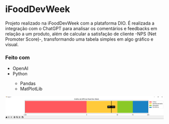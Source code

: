 # iFoodDevWeek

Projeto realizado na iFoodDevWeek com a plataforma DIO. 
É realizada a integração com o ChatGPT para analisar os comentários e feedbacks em relação a um produto, além de calcular a satisfação de cliente -NPS (Net Promoter Score)-, transformando uma tabela simples em algo gráfico e visual. 

<h3> Feito com </h3>
<ul>
  <li>OpenAI</li>
  <li>Python</li>
  <ul>
    <li>Pandas</li>
    <li>MatPlotLib</li>
  </ul>
</ul>

<p align="center">
  <img src="https://github.com/benattimatheus/iFoodDevWeek/blob/main/graficonps.png">
</p>
